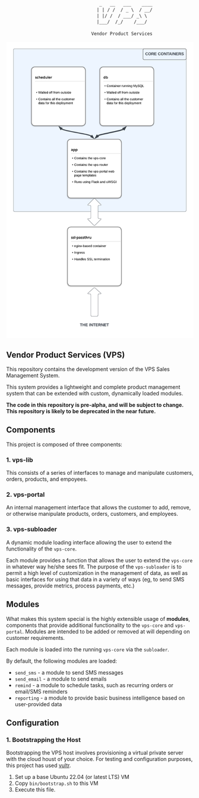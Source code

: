 ```
                                   _   __   ___    ____
                                  | | / /  / _ \  / __/
                                  | |/ /  / ___/ _\ \  
                                  |___/  /_/    /___/  
                                                      
                                Vendor Product Services
```

![process diagram](etc/diagram.png)

## Vendor Product Services (VPS) 

This repository contains the development version of the VPS Sales Management System.

This system provides a lightweight and complete product management system that can be extended with custom, dynamically loaded modules.

**The code in this repository is pre-alpha, and will be subject to change. This repository is likely to be deprecated in the near future.**


## Components

This project is composed of three components:

### 1. vps-lib

This consists of a series of interfaces to manage and manipulate customers, orders, products, and empoyees.

### 2. vps-portal

An internal management interface that allows the customer to add, remove, or otherwise manipulate products, orders, customers, and employees.

### 3. vps-subloader

A dynamic module loading interface allowing the user to extend the functionality of the `vps-core`.

Each module provides a function that allows the user to extend the `vps-core` in whatever way he/she sees fit. The purpose of the `vps-subloader` is to permit a high level of customization in the management of data, 
as well as basic interfaces for using that data in a variety of ways (eg, to send SMS messages, provide metrics, process payments, etc.)

## Modules

What makes this system special is the highly extensible usage of **modules**, components that provide additional functionality to the `vps-core` and `vps-portal`. Modules are intended to be added or removed at will 
depending on customer requirements.

Each module is loaded into the running `vps-core` via the `subloader`.

By default, the following modules are loaded:
- `send_sms` - a module to send SMS messages
- `send_email` - a module to send emails
- `remind` - a module to schedule tasks, such as recurring orders or email/SMS reminders
- `reporting` - a module to provide basic business intelligence based on user-provided data


## Configuration

### 1. Bootstrapping the Host

Bootstrapping the VPS host involves provisioning a virtual private server with the cloud houst of your choice. For testing and configuration purposes, this project has used [vultr]("http://vultr.com"). 

1. Set up a base Ubuntu 22.04 (or latest LTS) VM
2. Copy `bin/bootstrap.sh` to this VM
3. Execute this file.